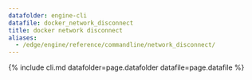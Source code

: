 ```yaml
---
datafolder: engine-cli
datafile: docker_network_disconnect
title: docker network disconnect
aliases:
  - /edge/engine/reference/commandline/network_disconnect/
---
```

<!--
This page is automatically generated from Docker's source code. If you want to
suggest a change to the text that appears here, open a ticket or pull request
in the source repository on GitHub:

https://github.com/docker/cli
-->
{% include cli.md datafolder=page.datafolder datafile=page.datafile %}
